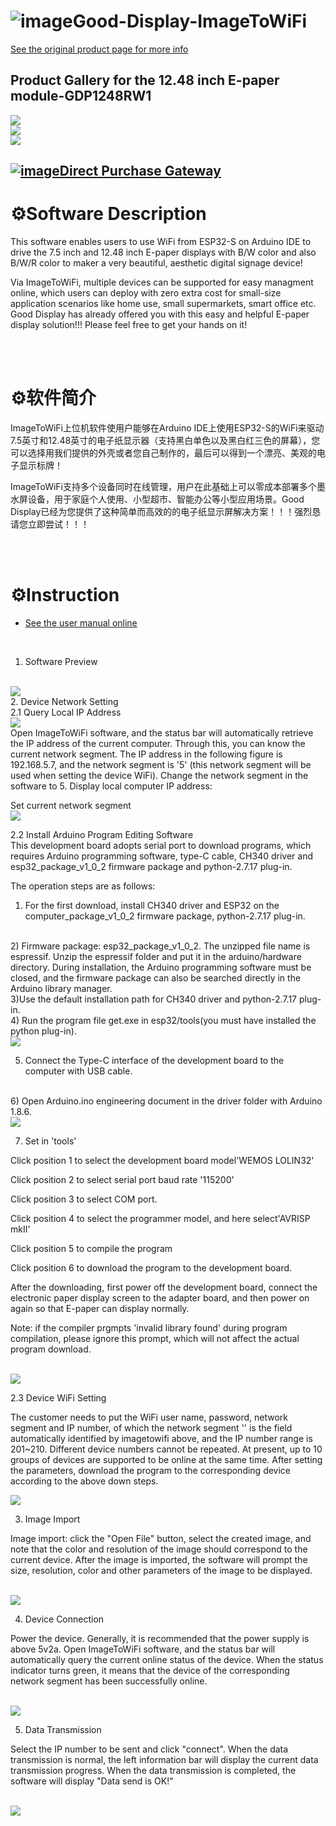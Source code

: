 # ![image](https://user-images.githubusercontent.com/57305534/200108501-c3dd7f1d-065d-409b-84b0-900c6815509e.png)Good-Display-ImageToWiFi

[See the original product page for more info](https://www.good-display.com/product/438.html) 
<br/>

Product Gallery for the 12.48 inch E-paper module-GDP1248RW1
------------------------------------------------------------------------------------------------------------
<img src="https://www.good-display.com/repository/image/5c221e38-e74e-4146-86fe-3836e185e16d.jpg_640xaf.jpg" />
<br/>

<img src="https://www.good-display.com/repository/image/e60bf3ec-47cf-4f08-9e75-722ddb4c96c5.jpg_640xaf.jpg" />
<br/>

<img src="https://www.good-display.com/repository/image/cb58d72a-b3ab-4227-9ac0-606e9bf34405.jpg_640xaf.jpg" />
<br/>



[![image](https://user-images.githubusercontent.com/57305534/200110058-42a41f14-0e68-4ae3-abe2-8b9c715a4117.png)Direct Purchase Gateway](https://buy-lcd.com/products/1248-inch-large-e-ink-display-uc8179-big-epaper-color-screen-gdey1248z51) 
<br/>
------------------------------------------------------------------------------------------------------------

# ⚙️Software Description


This software enables users to use WiFi from ESP32-S on Arduino IDE to drive the 7.5 inch and 12.48 inch E-paper displays with B/W color and also B/W/R color to maker a very beautiful, aesthetic digital signage device!<br/>

Via ImageToWiFi, multiple devices can be supported for easy managment online, which users can deploy with zero extra cost for small-size application scenarios like home use, small supermarkets, smart office etc. Good Display has already offered you with this easy and helpful E-paper display solution!!!
Please feel free to get your hands on it!

<br/>

<br/>

# ⚙️软件简介


ImageToWiFi上位机软件使用户能够在Arduino IDE上使用ESP32-S的WiFi来驱动7.5英寸和12.48英寸的电子纸显示器（支持黑白单色以及黑白红三色的屏幕），您可以选择用我们提供的外壳或者您自己制作的，最后可以得到一个漂亮、美观的电子显示标牌！<br/>

ImageToWiFi支持多个设备同时在线管理，用户在此基础上可以零成本部署多个墨水屏设备，用于家庭个人使用、小型超市、智能办公等小型应用场景。Good Display已经为您提供了这种简单而高效的的电子纸显示屏解决方案！！！强烈恳请您立即尝试！！！

<br/>

<br/>

# ⚙️Instruction

- [See the user manual online](https://www.good-display.com/companyfile/890.html) 
<br/>

1. Software Preview
<br/>
<img src="https://www.good-display.com/repository/image/88862c48-637b-46f5-a780-83dcc0662501.jpg" />
<br/>
2. Device Network Setting
<br/>
2.1 Query Local IP Address
<br/>
<img src="https://www.good-display.com/repository/image/c8f59a2a-3482-4aad-ac54-f48a060053cc.jpg" />
<br/>
Open ImageToWiFi software, and the status bar will automatically retrieve the IP address of the current computer. Through this, you can know the current network segment. The IP address in the following figure is 192.168.5.7, and the network segment is '5' (this network segment will be used when setting the device WiFi). Change the network segment in the software to 5. Display local computer IP address:
<br/>

Set current network segment
<br/>
<img src="https://www.good-display.com/repository/image/ebdd98ba-98b0-4ed4-8f51-fe3bee6553a1.jpg" />
<br/>

2.2 Install Arduino Program Editing Software
<br/>
This development board adopts serial port to download programs, which requires Arduino programming software, type-C cable, CH340 driver and esp32_package_v1_0_2 firmware package and python-2.7.17 plug-in.

The operation steps are as follows:
<br/>
1) For the first download, install CH340 driver and ESP32 on the computer_package_v1_0_2 firmware package, python-2.7.17 plug-in.
<br/>
2) Firmware package: esp32_package_v1_0_2. The unzipped file name is espressif. Unzip the espressif folder and put it in the arduino/hardware directory. During installation, the Arduino programming software must be closed, and the firmware package can also be searched directly in the Arduino library manager.
<br/>
3)Use the default installation path for CH340 driver and python-2.7.17 plug-in.
<br/>
4) Run the program file get.exe in esp32/tools(you must have installed the python plug-in).

<br/>
<img src="https://www.good-display.com/repository/image/d4a63e46-9365-4a99-9169-e457ffe1b0c6.jpg" />
<br/>

5) Connect the Type-C interface of the development board to the computer with USB cable.
<br/>
6) Open Arduino.ino engineering document in the driver folder with Arduino 1.8.6.

<br/>
<img src="https://www.good-display.com/repository/image/46a0ca16-5c3f-4c2c-bcf9-e6ffb69dc072.jpg" />
<br/>


7) Set in 'tools'

Click position 1 to select the development board model'WEMOS LOLIN32'

Click position 2 to select serial port baud rate '115200'

Click position 3 to select COM port.

Click position 4 to select the programmer model, and here select'AVRISP mkII'

Click position 5  to compile the program

Click position 6  to download the program to the development board.

After the downloading, first power off the development board, connect the electronic paper display screen to the adapter board, and then power on again so that E-paper can display normally.

Note: if the compiler prgmpts 'invalid library found' during program compilation, please ignore this prompt, which will not affect the actual program download.

<br/>

<img src="https://www.good-display.com/repository/image/6eb59e36-5182-4ee7-8675-405c944c0be4.jpg" />
<br/>

2.3 Device WiFi Setting 

The customer needs to put the WiFi user name, password, network segment and IP number, of which the network segment '' is the field automatically identified by imagetowifi above, and the IP number range is 201~210. Different device numbers cannot be repeated. At present, up to 10 groups of devices are supported to be online at the same time. After setting the parameters, download the program to the corresponding device according to the above down steps.
<br/>

<img src="https://www.good-display.com/repository/image/c1e93114-8808-4df2-9951-97d07e0428b9.jpg" />
<br/>


3. Image Import   

Image import: click the "Open File" button, select the created image, and note that the color and resolution of the image should correspond to the current device. After the image is imported, the software will prompt the size, resolution, color and other parameters of the image to be displayed.
 
<br/>

<img src="https://www.good-display.com/repository/image/666dbffa-1a21-4820-b62b-3caa1a03a672.jpg" />
<br/>


4. Device Connection

Power the device. Generally, it is recommended that the power supply is above 5v2a. Open ImageToWiFi software, and the status bar will automatically query the current online status of the device. When the status indicator turns green, it means that the device of the corresponding network segment has been successfully online.

<br/>

<img src="https://www.good-display.com/repository/image/5f7248c7-8b0f-47e4-a89f-d0e9050e81e6.jpg" />
<br/>


5. Data Transmission

Select the IP number to be sent and click "connect". When the data transmission is normal, the left information bar will display the current data transmission progress. When the data transmission is completed, the software will display "Data send is OK!"

<br/>

<img src="https://www.good-display.com/repository/image/de982230-89ac-4232-a38b-411e575d28f8.jpg" />
<br/>

